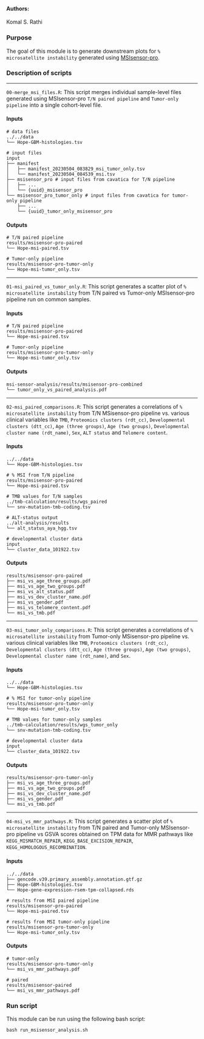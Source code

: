 #### Authors: 

Komal S. Rathi

### Purpose

The goal of this module is to generate downstream plots for  `% microsatellite instability` generated using [MSIsensor-pro](https://github.com/xjtu-omics/msisensor-pro).

### Description of scripts

***
`00-merge_msi_files.R`: This script merges individual sample-level files generated using MSIsensor-pro `T/N paired pipeline` and `Tumor-only pipeline` into a single cohort-level file.

#### Inputs

```
# data files
../../data
└── Hope-GBM-histologies.tsv

# input files
input
├── manifest
│   ├── manifest_20230504_083829_msi_tumor_only.tsv
│   └── manifest_20230504_084539_msi.tsv
├── msisensor_pro # input files from cavatica for T/N pipeline
│   ├── ...
│   └── {uuid}_msisensor_pro
└── msisensor_pro_tumor_only # input files from cavatica for tumor-only pipeline
    ├── ...
    └── {uuid}_tumor_only_msisensor_pro
```

#### Outputs

```
# T/N paired pipeline
results/msisensor-pro-paired
└── Hope-msi-paired.tsv

# Tumor-only pipeline
results/msisensor-pro-tumor-only
└── Hope-msi-tumor_only.tsv
```
***

`01-msi_paired_vs_tumor_only.R`: This script generates a scatter plot of `% microsatellite instability` from T/N paired vs Tumor-only MSIsensor-pro pipeline run on common samples. 

#### Inputs

```
# T/N paired pipeline
results/msisensor-pro-paired
└── Hope-msi-paired.tsv

# Tumor-only pipeline
results/msisensor-pro-tumor-only
└── Hope-msi-tumor_only.tsv
```

#### Outputs

```
msi-sensor-analysis/results/msisensor-pro-combined
└── tumor_only_vs_paired_analysis.pdf
```
***
`02-msi_paired_comparisons.R`:  This script generates a correlations of  `% microsatellite instability` from T/N MSisensor-pro pipeline vs. various clinical variables like `TMB`, `Proteomics clusters (rdt_cc)`, `Developmental clusters (dtt_cc)`, `Age (three groups)`, `Age (two groups)`, `Developmental cluster name (rdt_name)`, `Sex`, `ALT status` and `Telomere content`. 

#### Inputs

```
../../data
└── Hope-GBM-histologies.tsv

# % MSI from T/N pipeline
results/msisensor-pro-paired
└── Hope-msi-paired.tsv

# TMB values for T/N samples
../tmb-calculation/results/wgs_paired
└── snv-mutation-tmb-coding.tsv

# ALT-status output
../alt-analysis/results
└── alt_status_aya_hgg.tsv

# developmental cluster data
input
└── cluster_data_101922.tsv
```

#### Outputs

```
results/msisensor-pro-paired
├── msi_vs_age_three_groups.pdf
├── msi_vs_age_two_groups.pdf
├── msi_vs_alt_status.pdf
├── msi_vs_dev_cluster_name.pdf
├── msi_vs_gender.pdf
├── msi_vs_telomere_content.pdf
└── msi_vs_tmb.pdf
```
***
`03-msi_tumor_only_comparisons.R`:  This script generates a correlations of  `% microsatellite instability` from Tumor-only MSisensor-pro pipeline vs. various clinical variables like `TMB`, `Proteomics clusters (rdt_cc)`, `Developmental clusters (dtt_cc)`, `Age (three groups)`, `Age (two groups)`, `Developmental cluster name (rdt_name)`, and `Sex`. 

#### Inputs

```
../../data
└── Hope-GBM-histologies.tsv

# % MSI for tumor-only pipeline
results/msisensor-pro-tumor-only
└── Hope-msi-tumor_only.tsv

# TMB values for tumor-only samples
../tmb-calculation/results/wgs_tumor_only
└── snv-mutation-tmb-coding.tsv

# developmental cluster data
input
└── cluster_data_101922.tsv
```

#### Outputs

```
results/msisensor-pro-tumor-only
├── msi_vs_age_three_groups.pdf
├── msi_vs_age_two_groups.pdf
├── msi_vs_dev_cluster_name.pdf
├── msi_vs_gender.pdf
└── msi_vs_tmb.pdf
```
***
`04-msi_vs_mmr_pathways.R`: This script generates a scatter plot of `% microsatellite instability` from T/N paired and Tumor-only MSIsensor-pro pipeline vs GSVA scores obtained on TPM data for MMR pathways like `KEGG_MISMATCH_REPAIR`, `KEGG_BASE_EXCISION_REPAIR`, `KEGG_HOMOLOGOUS_RECOMBINATION`.

#### Inputs

```
../../data
├── gencode.v39.primary_assembly.annotation.gtf.gz
├── Hope-GBM-histologies.tsv
└── Hope-gene-expression-rsem-tpm-collapsed.rds 

# results from MSI paired pipeline
results/msisensor-pro-paired
└── Hope-msi-paired.tsv

# results from MSI tumor-only pipeline
results/msisensor-pro-tumor-only
└── Hope-msi-tumor_only.tsv
```

#### Outputs

```
# tumor-only
results/msisensor-pro-tumor-only
└── msi_vs_mmr_pathways.pdf

# paired
results/msisensor-paired
└── msi_vs_mmr_pathways.pdf
```

### Run script

This module can be run using the following bash script:

```
bash run_msisensor_analysis.sh
```

